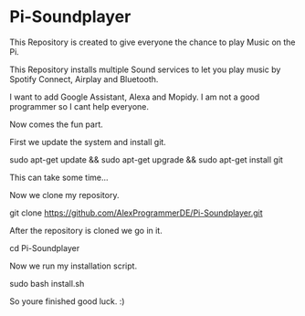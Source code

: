 # Pi-Soundplayer

This Repository is created to give everyone the chance to play Music on the Pi.

This Repository installs multiple Sound services to let you play music by Spotify Connect, Airplay and Bluetooth.

I want to add Google Assistant, Alexa and Mopidy.
I am not a good programmer so I cant help everyone.

Now comes the fun part. 

First we update the system and install git.

sudo apt-get update && sudo apt-get upgrade && sudo apt-get install git

This can take some time...

Now we clone my repository.

git clone https://github.com/AlexProgrammerDE/Pi-Soundplayer.git

After the repository is cloned we go in it.

cd Pi-Soundplayer

Now we run my installation script.

sudo bash install.sh

So youre finished good luck. :)


